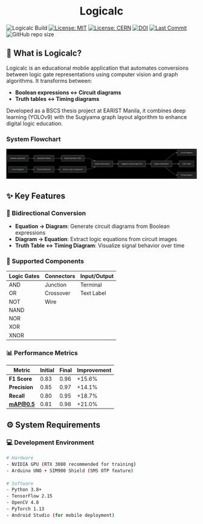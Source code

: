 <h1 align="center">Logicalc</h1>

![Logicalc Build](https://github.com/nthnn/QLBase/actions/workflows/qlbase_build.yml/badge.svg)
[![License: MIT](https://img.shields.io/badge/License-MIT-blue.svg)](LICENSE-MIT)
[![License: CERN](https://img.shields.io/badge/License-CERN_OHL_1.2-blue.svg)](LICENSE-CERN)
[![DOI](https://zenodo.org/badge/DOI/10.5281/zenodo.XXXXXX.svg)](https://doi.org/10.5281/zenodo.XXXXXX)
[![Last Commit](https://img.shields.io/github/last-commit/yourusername/Logicalc.svg?style=flat)](https://github.com/yourusername/Logicalc)
![GitHub repo size](https://img.shields.io/github/repo-size/yourusername/Logicalc?logo=git&label=Repo%20Size)

## 🧠 What is Logicalc?

Logicalc is an educational mobile application that automates conversions between logic gate representations using computer vision and graph algorithms. It transforms between:
- **Boolean expressions ↔ Circuit diagrams**
- **Truth tables ↔ Timing diagrams**

Developed as a BSCS thesis project at EARIST Manila, it combines deep learning (YOLOv9) with the Sugiyama graph layout algorithm to enhance digital logic education.

### System Flowchart
![Logicalc System Flowchart](assets/system-flowchart.png)

## ✨ Key Features

### 🔄 Bidirectional Conversion
- **Equation → Diagram**: Generate circuit diagrams from Boolean expressions
- **Diagram → Equation**: Extract logic equations from circuit images
- **Truth Table ↔ Timing Diagram**: Visualize signal behavior over time

### 🧩 Supported Components
| Logic Gates | Connectors | Input/Output |
|-------------|------------|--------------|
| AND         | Junction   | Terminal     |
| OR          | Crossover  | Text Label   |
| NOT         | Wire       |              |
| NAND        |            |              |
| NOR         |            |              |
| XOR         |            |              |
| XNOR        |            |              |

### 📊 Performance Metrics
| Metric       | Initial | Final  | Improvement |
|--------------|---------|--------|-------------|
| **F1 Score** | 0.83    | 0.96   | +15.6%      |
| **Precision**| 0.85    | 0.97   | +14.1%      |
| **Recall**   | 0.80    | 0.95   | +18.7%      |
| **mAP@0.5** | 0.81    | 0.98   | +21.0%      |

## ⚙️ System Requirements

### 💻 Development Environment
```bash
# Hardware
- NVIDIA GPU (RTX 3080 recommended for training)
- Arduino UNO + SIM900 Shield (SMS OTP feature)

# Software
- Python 3.8+
- TensorFlow 2.15
- OpenCV 4.8
- PyTorch 1.13
- Android Studio (for mobile deployment)
